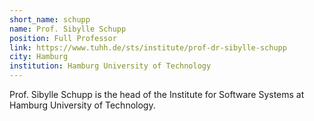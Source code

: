 ```yaml
---
short_name: schupp
name: Prof. Sibylle Schupp
position: Full Professor
link: https://www.tuhh.de/sts/institute/prof-dr-sibylle-schupp
city: Hamburg
institution: Hamburg University of Technology
---
```

Prof. Sibylle Schupp is the head of the Institute for Software Systems at Hamburg University of Technology.
